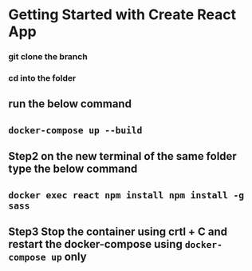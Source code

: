 # Getting Started with Create React App

### git clone the branch 

### cd into the folder 

## run the below command 

## `docker-compose up --build`

## Step2 on the new terminal of the same folder type the below command

##  `docker exec react npm install npm install -g sass`

## Step3 Stop the container using crtl + C and restart the docker-compose using `docker-compose up` only
